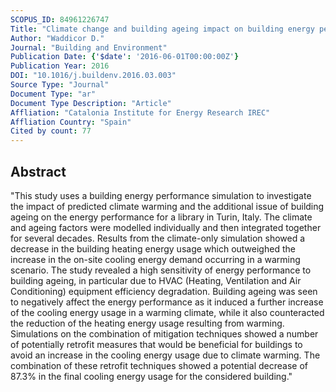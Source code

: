 ```yaml
---
SCOPUS_ID: 84961226747
Title: "Climate change and building ageing impact on building energy performance and mitigation measures application: A case study in Turin, northern Italy"
Author: "Waddicor D."
Journal: "Building and Environment"
Publication Date: {'$date': '2016-06-01T00:00:00Z'}
Publication Year: 2016
DOI: "10.1016/j.buildenv.2016.03.003"
Source Type: "Journal"
Document Type: "ar"
Document Type Description: "Article"
Affliation: "Catalonia Institute for Energy Research IREC"
Affliation Country: "Spain"
Cited by count: 77
---
```


## Abstract
"This study uses a building energy performance simulation to investigate the impact of predicted climate warming and the additional issue of building ageing on the energy performance for a library in Turin, Italy. The climate and ageing factors were modelled individually and then integrated together for several decades. Results from the climate-only simulation showed a decrease in the building heating energy usage which outweighed the increase in the on-site cooling energy demand occurring in a warming scenario. The study revealed a high sensitivity of energy performance to building ageing, in particular due to HVAC (Heating, Ventilation and Air Conditioning) equipment efficiency degradation. Building ageing was seen to negatively affect the energy performance as it induced a further increase of the cooling energy usage in a warming climate, while it also counteracted the reduction of the heating energy usage resulting from warming. Simulations on the combination of mitigation techniques showed a number of potentially retrofit measures that would be beneficial for buildings to avoid an increase in the cooling energy usage due to climate warming. The combination of these retrofit techniques showed a potential decrease of 87.3% in the final cooling energy usage for the considered building."
